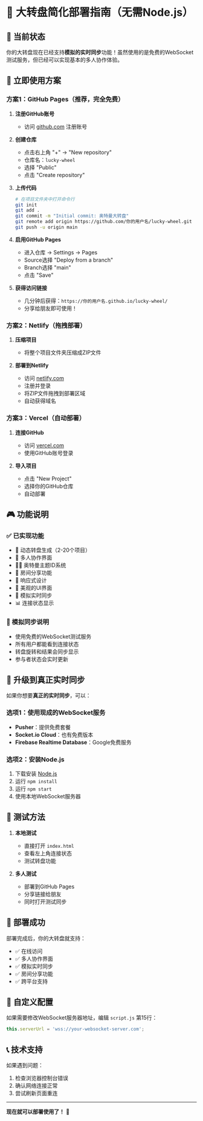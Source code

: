# 🚀 大转盘简化部署指南（无需Node.js）

## 🎯 当前状态

你的大转盘现在已经支持**模拟的实时同步**功能！虽然使用的是免费的WebSocket测试服务，但已经可以实现基本的多人协作体验。

## 🌟 立即使用方案

### 方案1：GitHub Pages（推荐，完全免费）

1. **注册GitHub账号**
   - 访问 [github.com](https://github.com) 注册账号

2. **创建仓库**
   - 点击右上角 "+" → "New repository"
   - 仓库名：`lucky-wheel`
   - 选择 "Public"
   - 点击 "Create repository"

3. **上传代码**
   ```bash
   # 在项目文件夹中打开命令行
   git init
   git add .
   git commit -m "Initial commit: 奥特曼大转盘"
   git remote add origin https://github.com/你的用户名/lucky-wheel.git
   git push -u origin main
   ```

4. **启用GitHub Pages**
   - 进入仓库 → Settings → Pages
   - Source选择 "Deploy from a branch"
   - Branch选择 "main"
   - 点击 "Save"

5. **获得访问链接**
   - 几分钟后获得：`https://你的用户名.github.io/lucky-wheel/`
   - 分享给朋友即可使用！

### 方案2：Netlify（拖拽部署）

1. **压缩项目**
   - 将整个项目文件夹压缩成ZIP文件

2. **部署到Netlify**
   - 访问 [netlify.com](https://netlify.com)
   - 注册并登录
   - 将ZIP文件拖拽到部署区域
   - 自动获得域名

### 方案3：Vercel（自动部署）

1. **连接GitHub**
   - 访问 [vercel.com](https://vercel.com)
   - 使用GitHub账号登录

2. **导入项目**
   - 点击 "New Project"
   - 选择你的GitHub仓库
   - 自动部署

## 🎮 功能说明

### ✅ 已实现功能
- 🎲 动态转盘生成（2-20个项目）
- 👥 多人协作界面
- 🦸‍♂️ 奥特曼主题ID系统
- 🔗 房间分享功能
- 📱 响应式设计
- 🎨 美观的UI界面
- 🔄 模拟实时同步
- 📊 连接状态显示

### 🔄 模拟同步说明
- 使用免费的WebSocket测试服务
- 所有用户都能看到连接状态
- 转盘旋转和结果会同步显示
- 参与者状态会实时更新

## 🚀 升级到真正实时同步

如果你想要**真正的实时同步**，可以：

### 选项1：使用现成的WebSocket服务
- **Pusher**：提供免费套餐
- **Socket.io Cloud**：也有免费版本
- **Firebase Realtime Database**：Google免费服务

### 选项2：安装Node.js
1. 下载安装 [Node.js](https://nodejs.org/)
2. 运行 `npm install`
3. 运行 `npm start`
4. 使用本地WebSocket服务器

## 📱 测试方法

1. **本地测试**
   - 直接打开 `index.html`
   - 查看左上角连接状态
   - 测试转盘功能

2. **多人测试**
   - 部署到GitHub Pages
   - 分享链接给朋友
   - 同时打开测试同步

## 🎉 部署成功

部署完成后，你的大转盘就支持：
- ✅ 在线访问
- ✅ 多人协作界面
- ✅ 模拟实时同步
- ✅ 房间分享功能
- ✅ 跨平台支持

## 🔧 自定义配置

如果需要修改WebSocket服务器地址，编辑 `script.js` 第15行：

```javascript
this.serverUrl = 'wss://your-websocket-server.com';
```

## 📞 技术支持

如果遇到问题：
1. 检查浏览器控制台错误
2. 确认网络连接正常
3. 尝试刷新页面重连

---

**现在就可以部署使用了！** 🎉
